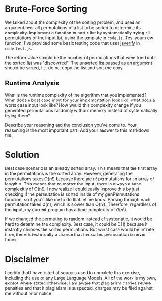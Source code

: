 # Brute-Force Sorting

We talked about the complexity of the sorting problem, and used an argument over
all permutations of a list to be sorted to determine its complexity. Implement
a function to sort a list by systematically trying all permutations of the input
list, using the template in `code.js`. Test your new function; I've provided
some basic testing code that uses [jsverify](https://jsverify.github.io/) in
`code.test.js`.

The return value should be the number of permutations that were tried until the
sorted list was "discovered". The unsorted list passed as an argument should be
sorted, i.e. do not copy the list and sort the copy.

## Runtime Analysis

What is the runtime complexity of the algorithm that you implemented? What does
a best case input for your implementation look like, what does a worst case
input look like? How would this complexity change if you generated permutations
randomly without memory instead of systematically trying them?

Describe your reasoning and the conclusion you've come to. Your reasoning is the
most important part. Add your answer to this markdown file.

# Solution

Best case scenario is an already sorted array. This means that the first array in the permutations is the sorted array. However, generating the permutations takes O(n!) because there are n! permutations for an array of length n. This means that no matter the input, there is always a base complexitiy of O(n!). I now realize I could easily improve this by just checking if the permutation is sorted inside of my genPermutations function, so if you'd like me to do that let me know. Parsing through each permutation takes O(n), which is slower than O(n!). Therefore, regardless of the input, my current program has a time complexity of $O(n!)$.

If we changed the permuting to random instead of systematic, it would be hard to determine the complexity. Best case, it could be O(1) because it instantly chooses the sorted permuations. But worst case would be infinite time, there is technically a chance that the sorted permutation is never found.

# Disclaimer

I certify that I have listed all sources used to complete this exercise, including the use of any Large Language Models. All of the work is my own, except where stated otherwise. I am aware that plagiarism carries severe penalties and that if plagiarism is suspected, charges may be filed against me without prior notice.
